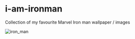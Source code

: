 # i-am-ironman
Collection of my favourite Marvel Iron man wallpaper / images


![iron_man](https://user-images.githubusercontent.com/5512765/57907432-0aebcb80-789b-11e9-9c31-aa67b0c94787.jpg)
